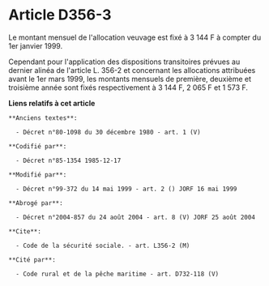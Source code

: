 # Article D356-3

Le montant mensuel de l'allocation veuvage est fixé à 3 144 F à compter du 1er janvier 1999.

Cependant pour l'application des dispositions transitoires prévues au dernier alinéa de l'article L. 356-2 et concernant les
allocations attribuées avant le 1er mars 1999, les montants mensuels de première, deuxième et troisième année sont fixés
respectivement à 3 144 F, 2 065 F et 1 573 F.

**Liens relatifs à cet article**

	**Anciens textes**:

	  - Décret n°80-1098 du 30 décembre 1980 - art. 1 (V)

	**Codifié par**:

	  - Décret n°85-1354 1985-12-17

	**Modifié par**:

	  - Décret n°99-372 du 14 mai 1999 - art. 2 () JORF 16 mai 1999

	**Abrogé par**:

	  - Décret n°2004-857 du 24 août 2004 - art. 8 (V) JORF 25 août 2004

	**Cite**:

	  - Code de la sécurité sociale. - art. L356-2 (M)

	**Cité par**:

	  - Code rural et de la pêche maritime - art. D732-118 (V)

